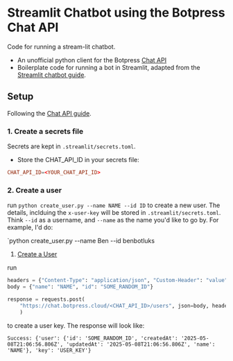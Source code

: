 # Streamlit Chatbot using the Botpress Chat API

Code for running a stream-lit chatbot.

* An unofficial python client for the Botpress [Chat API](https://botpress.com/docs/api-reference/chat-api/introduction)
* Boilerplate code for running a bot in Streamlit, adapted from the [Streamlit chatbot guide](https://docs.streamlit.io/develop/tutorials/chat-and-llm-apps/build-conversational-apps#build-a-chatgpt-like-app).

## Setup

Following the [Chat API guide](https://botpress.com/docs/api-reference/chat-api/introduction).


### 1. Create a secrets file

Secrets are kept in `.streamlit/secrets.toml`.
* Store the CHAT_API_ID in your secrets file:
```toml
CHAT_API_ID=<YOUR_CHAT_API_ID>
```

### 2. Create a user

run `python create_user.py --name NAME --id ID` to create a new user. The details, inclduing the `x-user-key` will be stored in `.streamlit/secrets.toml`.
Think `--id` as a username, and `--name` as the name you'd like to go by. For example, I'd do:

`python create_user.py --name Ben --id benbotluks

1. [Create a User](https://botpress.com/reference/createuser-1)

run

```python
headers = {"Content-Type": "application/json", "Custom-Header": "value"}
body = {"name": "NAME", "id": "SOME_RANDOM_ID"}

response = requests.post(
    "https://chat.botpress.cloud/<CHAT_API_ID>/users", json=body, headers=headers
    )
```

to create a user key. The response will look like:

```
Success: {'user': {'id': 'SOME_RANDOM_ID', 'createdAt': '2025-05-08T21:06:56.806Z', 'updatedAt': '2025-05-08T21:06:56.806Z', 'name': 'NAME'}, 'key': 'USER_KEY'}
```
